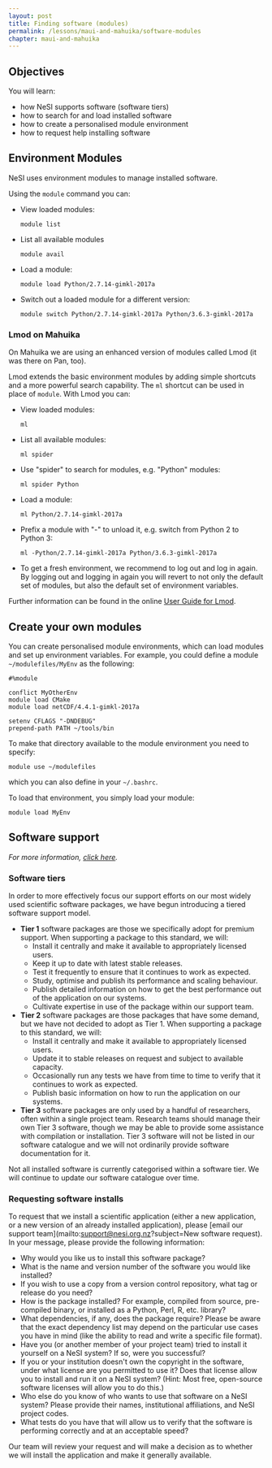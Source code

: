 ```yaml
---
layout: post
title: Finding software (modules)
permalink: /lessons/maui-and-mahuika/software-modules
chapter: maui-and-mahuika
---
```


## Objectives

You will learn:

* how NeSI supports software (software tiers)
* how to search for and load installed software
* how to create a personalised module environment
* how to request help installing software

## Environment Modules

NeSI uses environment modules to manage installed software.

Using the `module` command you can:

* View loaded modules:
  ```
  module list
  ```
* List all available modules
  ```
  module avail
  ```
* Load a module:
  ```
  module load Python/2.7.14-gimkl-2017a
  ```
* Switch out a loaded module for a different version:
  ```
  module switch Python/2.7.14-gimkl-2017a Python/3.6.3-gimkl-2017a
  ```

### Lmod on Mahuika

On Mahuika we are using an enhanced version of modules called Lmod (it was
there on Pan, too).

Lmod extends the basic environment modules by adding simple shortcuts and a
more powerful search capability. The `ml` shortcut can be used in place of
`module`. With Lmod you can:

* View loaded modules:
  ```
  ml
  ```
* List all available modules:
  ```
  ml spider
  ```
* Use "spider" to search for modules, e.g. "Python" modules:
  ```
  ml spider Python
  ```
* Load a module:
  ```
  ml Python/2.7.14-gimkl-2017a
  ```
* Prefix a module with "-" to unload it, e.g. switch from Python 2 to Python 3:
  ```
  ml -Python/2.7.14-gimkl-2017a Python/3.6.3-gimkl-2017a
  ```
* To get a fresh environment, we recommend to log out and log in again.
  By logging out and logging in again you will revert to not only the default
  set of modules, but also the default set of environment variables.

Further information can be found in the online
[User Guide for Lmod](https://lmod.readthedocs.io/en/latest/010_user.html).

## Create your own modules
You can create personalised module environments, which can load modules and set
up environment variables. For example, you could define a module
`~/modulefiles/MyEnv` as the following:

```
#%module

conflict MyOtherEnv
module load CMake
module load netCDF/4.4.1-gimkl-2017a

setenv CFLAGS "-DNDEBUG"
prepend-path PATH ~/tools/bin
```

To make that directory available to the module environment you need to specify:

```
module use ~/modulefiles
```

which you can also define in your `~/.bashrc`.

To load that environment, you simply load your module:

```
module load MyEnv
```

## Software support

_For more information, [click
here](https://support.nesi.org.nz/hc/en-gb/articles/360000170355)._

### Software tiers

In order to more effectively focus our support efforts on our most widely used
scientific software packages, we have begun introducing a tiered software
support model.

* **Tier 1** software packages are those we specifically adopt for premium
  support. When supporting a package to this standard, we will:
  * Install it centrally and make it available to appropriately licensed users.
  * Keep it up to date with latest stable releases.
  * Test it frequently to ensure that it continues to work as expected.
  * Study, optimise and publish its performance and scaling behaviour.
  * Publish detailed information on how to get the best performance out of the
    application on our systems.
  * Cultivate expertise in use of the package within our support team.
* **Tier 2** software packages are those packages that have some demand, but
  we have not decided to adopt as Tier 1. When supporting a package to this
  standard, we will:
  * Install it centrally and make it available to appropriately licensed users.
  * Update it to stable releases on request and subject to available capacity.
  * Occasionally run any tests we have from time to time to verify that it
    continues to work as expected.
  * Publish basic information on how to run the application on our systems.
* **Tier 3** software packages are only used by a handful of researchers, often
  within a single project team. Research teams should manage their own Tier 3
  software, though we may be able to provide some assistance with compilation or
  installation. Tier 3 software will not be listed in our software catalogue and
  we will not ordinarily provide software documentation for it.

Not all installed software is currently categorised within a software tier. We
will continue to update our software catalogue over time.

### Requesting software installs

To request that we install a scientific application (either a new application,
or a new version of an already installed application), please [email our support
team](mailto:support@nesi.org.nz?subject=New software request). In your message,
please provide the following information:

* Why would you like us to install this software package?
* What is the name and version number of the software you would like installed?
* If you wish to use a copy from a version control repository, what tag or
  release do you need?
* How is the package installed? For example, compiled from source, pre-compiled
  binary, or installed as a Python, Perl, R, etc. library?
* What dependencies, if any, does the package require? Please be aware that the
  exact dependency list may depend on the particular use cases you have in mind
  (like the ability to read and write a specific file format).
* Have you (or another member of your project team) tried to install it yourself
  on a NeSI system? If so, were you successful?
* If you or your institution doesn't own the copyright in the software, under
  what license are you permitted to use it? Does that license allow you to
  install and run it on a NeSI system? (Hint: Most free, open-source software
  licenses will allow you to do this.)
* Who else do you know of who wants to use that software on a NeSI system?
  Please provide their names, institutional affiliations, and NeSI project
  codes.
* What tests do you have that will allow us to verify that the software is
  performing correctly and at an acceptable speed?

Our team will review your request and will make a decision as to whether we will
install the application and make it generally available.
